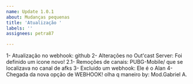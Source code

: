 ```yaml
---
name: Update 1.0.1
about: Mudanças pequenas
title: 'Atualização '
labels: ''
assignees: petra87

---
```


1- Atualização no webhook: github
2- Alterações no Out'cast Server: Foi definido um icone novo!
2.1- Remoções de canais: PUBG-Mobile/ que se localizava no canal de afks
3- Excluido um webhook: Ele é o Alan
4- Chegada da nova opção de WEBHOOK! olha q maneiro
by: Mod.Gabriel A.

